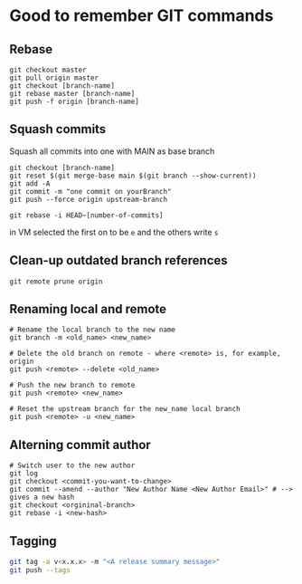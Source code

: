 # Good to remember GIT commands

## Rebase

```shell
git checkout master
git pull origin master
git checkout [branch-name]
git rebase master [branch-name]
git push -f origin [branch-name]
```

## Squash commits

Squash all commits into one with MAIN as base branch

```shell
git checkout [branch-name]
git reset $(git merge-base main $(git branch --show-current))
git add -A
git commit -m "one commit on yourBranch"
git push --force origin upstream-branch
```

```shell
git rebase -i HEAD~[number-of-commits]
```

in VM selected the first on to be ```e``` and the others write ```s```

## Clean-up outdated branch references

```shell
git remote prune origin
```

## Renaming local and remote

```shell
# Rename the local branch to the new name
git branch -m <old_name> <new_name>

# Delete the old branch on remote - where <remote> is, for example, origin
git push <remote> --delete <old_name>

# Push the new branch to remote
git push <remote> <new_name>

# Reset the upstream branch for the new_name local branch
git push <remote> -u <new_name>
```

## Alterning commit author

```shell
# Switch user to the new author
git log
git checkout <commit-you-want-to-change>
git commit --amend --author "New Author Name <New Author Email>" # --> gives a new hash
git checkout <orgininal-branch>
git rebase -i <new-hash>
```

## Tagging

```sh
git tag -a v<x.x.x> -m "<A release summary message>"
git push --tags
```

